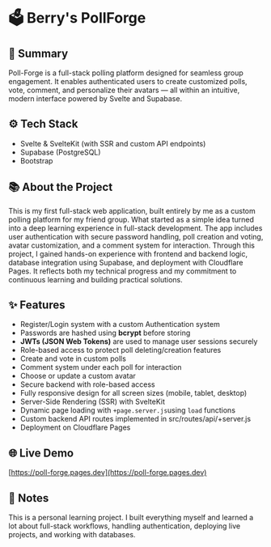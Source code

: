 # 🗳️ Berry's PollForge
## 🚀 Summary 
Poll-Forge is a full-stack polling platform designed for seamless group engagement. It enables authenticated users to create customized polls, vote, comment, and personalize their avatars — all within an intuitive, modern interface powered by Svelte and Supabase.

## ⚙️ Tech Stack
- Svelte & SvelteKit (with SSR and custom API endpoints)
- Supabase (PostgreSQL)
- Bootstrap

## 📚 About the Project
This is my first full-stack web application, built entirely by me as a custom polling platform for my friend group. What started as a simple idea turned into a deep learning experience in full-stack development. The app includes user authentication with secure password handling, poll creation and voting, avatar customization, and a comment system for interaction.
Through this project, I gained hands-on experience with frontend and backend logic, database integration using Supabase, and deployment with Cloudflare Pages. It reflects both my technical progress and my commitment to continuous learning and building practical solutions.



## ✨ Features
- Register/Login system with a custom Authentication system 
- Passwords are hashed using **bcrypt** before storing
- **JWTs (JSON Web Tokens)** are used to manage user sessions securely
- Role-based access to protect poll deleting/creation features
- Create and vote in custom polls
- Comment system under each poll for interaction
- Choose or update a custom avatar
- Secure backend with role-based access
- Fully responsive design for all screen sizes (mobile, tablet, desktop)
- Server-Side Rendering (SSR) with SvelteKit
- Dynamic page loading with `+page.server.js`using `load` functions
- Custom backend API routes implemented in src/routes/api/+server.js
- Deployment on Cloudflare Pages



## 🌐 Live Demo
[https://poll-forge.pages.dev](https://poll-forge.pages.dev)

## 📝 Notes
This is a personal learning project. I built everything myself and learned a lot about full-stack workflows, handling authentication, deploying live projects, and working with databases.
